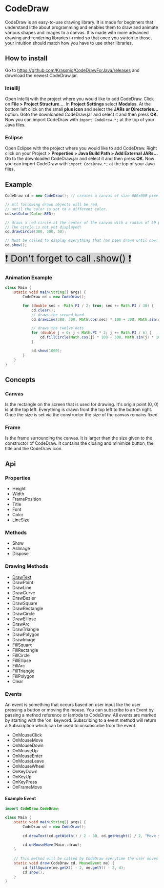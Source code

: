 # CodeDraw

CodeDraw is an easy-to-use drawing library.
It is made for beginners that understand little about programming and enables them
to draw and animate various shapes and images to a canvas.
It is made with more advanced drawing and rendering libraries in mind
so that once you switch to those, your intuition should match how you have to use other libraries. 

## How to install

Go to https://github.com/Krassnig/CodeDrawForJava/releases and download the newest CodeDraw.jar.

### Intellij

Open Intellij with the project where you would like to add CodeDraw. Click on **File > Project Structure...**.
In **Project Settings** select **Modules**.
At the bottom left click on the small **plus icon** and select the **JARs or Directories...** option.
Goto the downloaded CodeDraw.jar and select it and then press **OK**.
Now you can import CodeDraw with ```import CodeDraw.*;``` at the top of your Java files.

### Eclipse

Open Eclipse with the project where you would like to add CodeDraw. Right click on your Project > **Properties > Java Build Path > Add External JARs...**
Go to the downloaded CodeDraw.jar and select it and then press **OK**.
Now you can import CodeDraw with ```import CodeDraw.*;``` at the top of your Java files.


## Example

```java
CodeDraw cd = new CodeDraw(); // creates a canvas of size 600x600 pixel

// All following drawn objects will be red,
// until the color is set to a different color.
cd.setColor(Color.RED);

// draws a red circle at the center of the canvas with a radius of 50 pixel.
// The circle is not yet displayed!
cd.drawCircle(300, 300, 50);

// Must be called to display everything that has been drawn until now!
cd.show();
```
<span style="background-color: lightgray; font-size: 30px; color: black">
	❗ Don't forget to call .show() ❗
</span>

### Animation Example

```java
class Main {
	static void main(String[] args) {
		CodeDraw cd = new CodeDraw();

		for (double sec = -Math.PI / 2; true; sec += Math.PI / 30) {
			cd.clear();
			// draws the second hand
			cd.drawLine(300, 300, Math.cos(sec) * 100 + 300, Math.sin(sec) * 100 + 300);

			// draws the twelve dots
			for (double j = 0; j < Math.PI * 2; j += Math.PI / 6) {
				cd.fillCircle(Math.cos(j) * 100 + 300, Math.sin(j) * 100 + 300, 4);
			}

			cd.show(1000);
		}
	}
}

```

## Concepts

### Canvas

Is the rectangle on the screen that is used for drawing. It's origin
point (0, 0) is at the top left. Everything is drawn front the top left to the bottom right.
Once the size is set via the constructor the size of the canvas remains fixed.

### Frame

Is the frame surrounding the canvas. It is larger than the size given to the constructor
of CodeDraw. It contains the closing and minimize button, the title and the CodeDraw icon.

## Api

### Properties

- Height
- Width
- FramePosition
- Title
- Font
- Color
- LineSize

### Methods

- Show
- AsImage
- Dispose

### Drawing Methods

- [DrawText](https://github.com/Krassnig/CodeDrawForJava/blob/3b3f0d94ab674e355c17e1f2f7fa30ab1efc442f/src/CodeDraw/CodeDraw.java#L194)
- DrawPoint
- DrawLine
- DrawCurve
- DrawBezier
- DrawSquare
- DrawRectangle
- DrawCircle
- DrawEllipse
- DrawArc
- DrawTriangle
- DrawPolygon
- DrawImage
- FillSquare
- FillRectangle
- FillCircle
- FillEllipse
- FillArc
- FillTriangle
- FillPolygon
- Clear

### Events

An event is something that occurs based on user input like the user
pressing a button or moving the mouse. You can subscribe to an Event
by passing a method reference or lambda to CodeDraw.
All events are marked by starting with the 'on' keyword.
Subscribing to a event method will return a Subscription which
can be used to unsubscribe from the event.

- OnMouseClick
- OnMouseMove
- OnMouseDown
- OnMouseUp
- OnMouseEnter
- OnMouseLeave
- OnMouseWheel
- OnKeyDown
- OnKeyUp
- OnKeyPress
- OnFrameMove

#### Example Event

```java
import CodeDraw.CodeDraw;

class Main {
	static void main(String[] args) {
		CodeDraw cd = new CodeDraw();
		
		cd.drawText(cd.getWidth() / 2 - 30, cd.getHeight() / 2, "Move your mouse over here.");
		
		cd.onMouseMove(Main::draw);
	}
	
	// This method will be called by CodeDraw everytime the user moves their mouse
	static void draw(CodeDraw cd, MouseEvent me) {
		cd.fillSquare(me.getX() - 2, me.getY() - 2, 4);
		cd.show();
	}
}
```